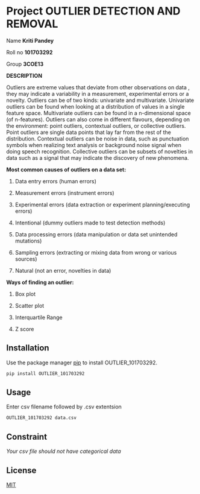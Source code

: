 # Project OUTLIER DETECTION AND REMOVAL

Name **Kriti Pandey** 

Roll no **101703292**

Group **3COE13**

**DESCRIPTION**

Outliers are extreme values that deviate from other observations on data , they may indicate a variability in a measurement, experimental errors or a novelty. Outliers can be of two kinds: univariate and multivariate. Univariate outliers can be found when looking at a distribution of values in a single feature space. Multivariate outliers can be found in a n-dimensional space (of n-features). Outliers can also come in different flavours, depending on the environment: point outliers, contextual outliers, or collective outliers. Point outliers are single data points that lay far from the rest of the distribution. Contextual outliers can be noise in data, such as punctuation symbols when realizing text analysis or background noise signal when doing speech recognition. Collective outliers can be subsets of novelties in data such as a signal that may indicate the discovery of new phenomena.

**Most common causes of outliers on a data set:**

1) Data entry errors (human errors)

2) Measurement errors (instrument errors)

3) Experimental errors (data extraction or experiment planning/executing errors)

4) Intentional (dummy outliers made to test detection methods)

5) Data processing errors (data manipulation or data set unintended mutations)

6) Sampling errors (extracting or mixing data from wrong or various sources)

7) Natural (not an error, novelties in data)

**Ways of finding an outlier:**

1) Box plot

2) Scatter plot

3) Interquartile Range

4) Z score

## Installation

Use the package manager [pip](https://pip.pypa.io/en/stable/) to install OUTLIER_101703292.

```bash
pip install OUTLIER_101703292
```

## Usage
Enter csv filename followed by .csv extentsion

```python
OUTLIER_101703292 data.csv 
```


## Constraint 
*Your csv file should not have categorical data*



## License
[MIT](https://choosealicense.com/licenses/mit/)